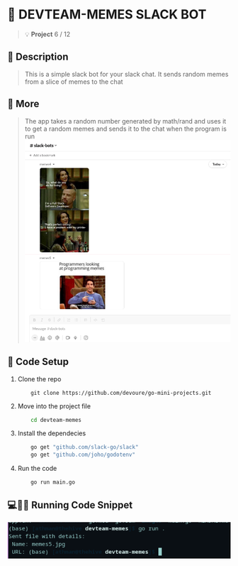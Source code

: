 # :jack_o_lantern: DEVTEAM-MEMES SLACK BOT 
> :bulb: **Project** 6 / 12

## 💬 Description
> This is a simple slack bot for your slack chat. It sends random memes from a slice of memes to the chat
## 📜 More
> The app takes a random number generated by math/rand and uses it to get a random memes and sends it to the chat when the program is run
![chat](./images/screenshots/chat.png)

## 🔧 Code Setup
   1. Clone the repo
        ```
            git clone https://github.com/devoure/go-mini-projects.git

        ```
   1. Move into the project file
        ```bash
            cd devteam-memes

        ```
   1. Install the dependecies
        ```bash
            go get "github.com/slack-go/slack"
            go get "github.com/joho/godotenv"

        ```

   1. Run the code
        ```bash
            go run main.go

        ```
## 💻🏃‍♂️ Running Code Snippet
![code](./images/screenshots/run.png)





